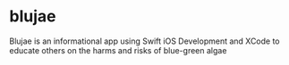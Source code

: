 # blujae
Blujae is an informational app using Swift iOS Development and XCode to educate others on the harms and risks 
of blue-green algae
